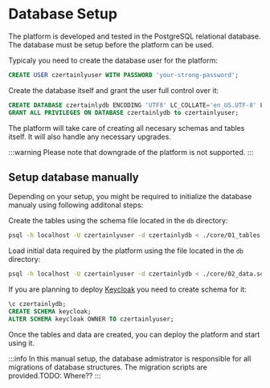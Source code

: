 # Database Setup

The platform is developed and tested in the PostgreSQL relational database. The database must be setup before the platform can be used.

Typicaly you need to create the database user for the platform:
```sql
CREATE USER czertainlyuser WITH PASSWORD 'your-strong-password';
```

Create the database itself and grant the user full control over it:
```sql
CREATE DATABASE czertainlydb ENCODING 'UTF8' LC_COLLATE='en_US.UTF-8' LC_CTYPE='en_US.UTF-8' TEMPLATE=template0;
GRANT ALL PRIVILEGES ON DATABASE czertainlydb to czertainlyuser;
```
The platform will take care of creating all necesary schemas and tables itself. It will also handle any necessary upgrades.

:::warning
Please note that downgrade of the platform is not supported.
:::

## Setup database manually

Depending on your setup, you might be required to initialize the database manualy using following additonal steps:

Create the tables using the schema file located in the `db` directory:
```bash
psql -h localhost -U czertainlyuser -d czertainlydb < ./core/01_tables.sql
```

Load initial data required by the platform using the file located in the `db` directory:
```bash
psql -h localhost -U czertainlyuser -d czertainlydb < ./core/02_data.sql
```

If you are planning to deploy [Keycloak](../20-integration-guides/10-keycloak/01-overview.md) you need to create schema for it:
```sql
\c czertainlydb;
CREATE SCHEMA keycloak;
ALTER SCHEMA keycloak OWNER TO czertainlyuser;
```

Once the tables and data are created, you can deploy the platform and start using it.

:::info
In this manual setup, the database admistrator is responsible for all migrations of database structures. The migration scripts are provided.TODO: Where??
:::

